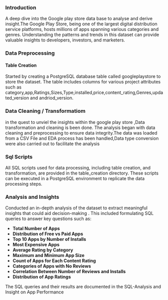 ### Introduction
A deep dive into the Google play store data base to analyse and derive insight.The Google Play Store, being one of the largest digital distribution service platforms, hosts millions of apps spanning various categories and genres. Understanding the patterns and trends in this dataset can provide valuable insights to developers, investors, and marketers. 


### Data Preprocessing

#### Table Creation
 Started by creating a PostgreSQL database table called googleplaystore to store the dataset. The table includes columns for various project attributes such as category,app,Ratings,Sizes,Type,installed,price,content_rating,Genres,updated_version and andriod_version.

### Data Cleaning / Transformatiom
in the quest to unviel the insights within the google play store ,Data transformation and cleaning is been done. The analysis began with data cleaning and preprocessing to ensure data integrity.The data was loaded from a CSV File and EDA process has  been handled,Data type conversion were also carried out to facilitate the analysis

### Sql Scripts
All SQL scripts used for data processing, including table creation, and transformation, are provided in the table_creation directory. These scripts can be executed in a PostgreSQL environment to replicate the data processing steps.

### Analysis and Insights
Conducted an in-depth analysis of the dataset to extract meaningful insights that could aid decision-making . This included formulating SQL queries to answer key questions such as:

- **Total Number of Apps**
- **Distribution of Free vs Paid Apps**
- **Top 10 Apps by Number of Installs**
- **Most Expensive Apps**
- **Average Rating by Category**
- **Maximum and Minimum App Size**
- **Count of Apps for Each Content Rating**
- **Categories of Apps with No Reviews**
- **Correlation Between Number of Reviews and Installs**
- **Distribution of App Ratings**
  
The SQL queries and their results are documented in the SQL-Analysis and Insight on App Performance
